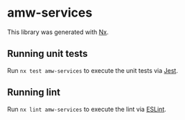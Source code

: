 # amw-services

This library was generated with [Nx](https://nx.dev).

## Running unit tests

Run `nx test amw-services` to execute the unit tests via [Jest](https://jestjs.io).

## Running lint

Run `nx lint amw-services` to execute the lint via [ESLint](https://eslint.org/).

